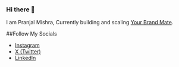 ### Hi there 👋
I am Pranjal Mishra, Currently building and scaling [Your Brand Mate](https://yourbrandmate.agency).

##Follow My Socials
- [Instagram](https://instagram.com/pranjal.mishraa)
- [X (Twitter)](https://twitter.com/pranjal_mishraa)
- [LinkedIn](https://www.linkedin.com/in/pranjal-mishraa/) 



